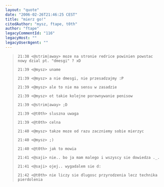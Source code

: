 ```yaml
---
layout: "quote"
date: "2006-02-26T21:46:25 CEST"
title: "mierz go!"
citedAuthor: "mysz, ftape, t0th"
author: "ftape"
legacyCommentId: "116"
legacyHost: ""
legacyUserAgent: ""
---
```



<blockquote><tt><p><code>21:38 &lt;@strim|away&gt; moze na stronie redrice powinien powstac nowy dzial pt. "dmesgi" ? xD<br>
21:39 &lt;@mysz&gt; uname<br>
21:39 &lt;@mysz&gt; a nie dmesgi, nie przesadzajmy :P<br>
21:39 &lt;@mysz&gt; ale to nie ma sensu w zasadzie<br>
21:39 &lt;@mysz&gt; ot takie kolejne porownywanie penisow<br>
21:39 &lt;@strim|away&gt; ;D<br>
21:39 &lt;@t0th&gt; sluszna uwaga<br>
21:39 &lt;@t0th&gt; celna<br>
21:40 &lt;@mysz&gt; takze moze od razu zaczniemy sobie mierzyc<br>
21:40 &lt;@mysz&gt; ;)<br>
21:40 &lt;@t0th&gt; jak to mowia<br>
21:41 &lt;@saji&gt; nie.. bo ja mam malego i wszyscy sie dowiedza ._.<br>
21:41 &lt;@saji&gt; ojej.. wygadalem sie d:<br>
21:42 &lt;@t0th&gt; nie liczy sie dlugosc przyrodzenia lecz technika pierdolenia</code></p></tt></blockquote>
